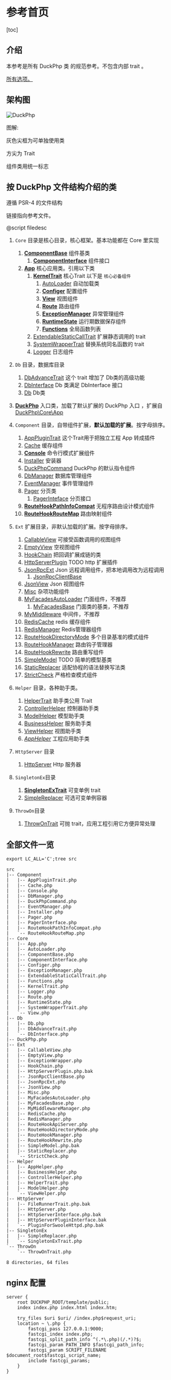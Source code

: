 # 参考首页
[toc]
## 介绍

本参考是所有 DuckPhp 类 的规范参考。不包含内部 trait 。


[所有选项。](options.md)

## 架构图

![DuckPhp](../duckphp.gv.svg)


图解:

灰色尖框为可单独使用类

方尖为 Trait

组件类用统一标志


## 按 DuckPhp 文件结构介绍的类

遵循 PSR-4 的文件结构

链接指向参考文件。

@script filedesc
1. `Core` 目录是核心目录，核心框架。基本功能都在 Core 里实现
    1. **[ComponentBase](Core-ComponentBase.md)** 组件基类
         1. **[ComponentInterface](Core-ComponentInterface.md)** 组件接口
    2. **[App](Core-App.md)** 核心应用类。引用以下类
        1. **[KernelTrait](Core-KernelTrait.md)** 核心Trait 以下是 `核心必备组件`
            1. [AutoLoader](Core-AutoLoader.md) 自动加载类
            2. **[Configer](Core-Configer.md)** 配置组件
            3. **[View](Core-View.md)** 视图组件
            4. **[Route](Core-Route.md)** 路由组件
            5. **[ExceptionManager](Core-ExceptionManager.md)**   异常管理组件
            6. **[RuntimeState](Core-RuntimeState.md)** 运行期数据保存组件
            7. **[Functions](Core-Functions.md)** 全局函数列表
        2. [ExtendableStaticCallTrait](Core-ExtendableStaticCallTrait.md) 扩展静态调用的 trait
        3. [SystemWrapperTrait](Core-SystemWrapperTrait.md) 替换系统同名函数的 trait
        4. [Logger](Core-Logger.md) 日志组件
2. `Db` 目录，数据库目录
    1. [DbAdvanceTrait](Db-DbAdvanceTrait.md)  这个 trait 增加了 Db类的高级功能
    2. [DbInterface](Db-DbInterface.md) Db 类满足 DbInterface 接口
    3. [Db](Db-Db.md) Db类
3. **[DuckPhp](DuckPhp.md)** 入口类，加载了默认扩展的 DuckPhp 入口 ，扩展自 [DuckPhp\\Core\\App](Core-App.md)
4. `Component` 目录，自带组件扩展，**默认加载的扩展**。按字母排序。
    1. [AppPluginTrait](Component-AppPluginTrait.md)   这个Trait用于把独立工程 App 转成插件 
    2. [Cache](Component-Cache.md) 缓存组件
    3. **[Console](Component-Cache.md)** 命令行模式扩展组件
    4. [Installer](Component-Installer.md) 安装器
    5. [DuckPhpCommand](Component-DuckPhpCommand.md) DuckPhp 的默认指令组件
    6. [DbManager](Component-DbManager.md) 数据库管理组件
    7. [EventManager](Component-EventManager.md) 事件管理组件
    8. [Pager](Component-Pager.md) 分页类
        1. [PagerInteface](Component-PagerInteface.md) 分页接口
    9. **[RouteHookPathInfoCompat](Component-RouteHookPathInfoCompat.md)** 无程序路由设计模式组件
    10. **[RouteHookRouteMap](Component-RouteHookRouteMap.md)** 路由映射组件

5. `Ext` 扩展目录，非默认加载的扩展。按字母排序。
    1. [CallableView](Ext-CallableView.md) 可接受函数调用的视图组件
    2. [EmptyView](Ext-EmptyView.md) 空视图组件
    3. [HookChain](Ext-HookChain.md) 把回调扩展成链的类
    4. [HttpServerPlugin](Ext-HttpServerPlugin.md) TODO http 扩展插件
    5. [JsonRpcExt](Ext-JsonRpcExt.md) Json 远程调用组件，把本地调用改为远程调用
        1. [JsonRpcClientBase](Ext-JsonRpcClientBase.md)
    6. [JsonView](Ext-JsonView.md) Json 视图组件
    7. [Misc](Ext-Misc.md) 杂项功能组件
    8. [MyFacadesAutoLoader](Ext-MyFacadesAutoLoader.md) 门面组件，不推荐
        1. [MyFacadesBase](Ext-MyFacadesBase.md) 门面类的基类，不推荐
    9. [MyMiddleware](Ext-MyMiddleware.md) 中间件，不推荐
    10. [RedisCache](Ext-RedisSimpleCache.md) redis 缓存组件
    11. [RedisManager](Ext-RedisManager.md) Redis管理器组件
    12. [RouteHookDirectoryMode](Ext-RouteHookDirectoryMode.md) 多个目录基准的模式组件
    13. [RouteHookManager](Ext-RouteHookManager.md) 路由钩子管理器
    14. [RouteHookRewrite](Ext-RouteHookRewrite.md) 路由重写组件
    15. [SimpleModel](Ext-SimpleModel.md) TODO 简单的模型基类
    16. [StaticReplacer](Ext-StaticReplacer.md) 适配协程的语法替换写法类
    17. [StrictCheck](Ext-StrictCheck.md) 严格检查模式组件
6. `Helper` 目录，各种助手类。
    1. [HelperTrait](Helper-HelperTrait.md) 助手类公用 Trait
    2. [ControllerHelper](Helper-ControllerHelper.md) 控制器助手类
    3. [ModelHelper](Helper-ModelHelper.md) 模型助手类
    4. [BusinessHelper](Helper-BusinessHelper.md) 服务助手类
    5. [ViewHelper](Helper-ViewHelper.md) 视图助手类
    6. *[AppHelper](Helper-AppHelper.md)* 工程应用助手类
7. `HttpServer` 目录
    1. [HttpServer](HttpServer-HttpServer.md)  Http 服务器
8. `SingletonEx`目录
    1. **[SingletonExTrait](SingletonEx-SingletonExTrait.md)**  可变单例 trait
    1. [SimpleReplacer](SingletonEx-SimpleReplacer.md)  可选可变单例容器
9. `ThrowOn`目录
    1. [ThrowOnTrait](ThrowOn-ThrowOnTrait.md) 可抛 trait，应用工程引用它方便异常处理

##  全部文件一览

```
export LC_ALL='C';tree src

src
|-- Component
|   |-- AppPluginTrait.php
|   |-- Cache.php
|   |-- Console.php
|   |-- DbManager.php
|   |-- DuckPhpCommand.php
|   |-- EventManager.php
|   |-- Installer.php
|   |-- Pager.php
|   |-- PagerInterface.php
|   |-- RouteHookPathInfoCompat.php
|   `-- RouteHookRouteMap.php
|-- Core
|   |-- App.php
|   |-- AutoLoader.php
|   |-- ComponentBase.php
|   |-- ComponentInterface.php
|   |-- Configer.php
|   |-- ExceptionManager.php
|   |-- ExtendableStaticCallTrait.php
|   |-- Functions.php
|   |-- KernelTrait.php
|   |-- Logger.php
|   |-- Route.php
|   |-- RuntimeState.php
|   |-- SystemWrapperTrait.php
|   `-- View.php
|-- Db
|   |-- Db.php
|   |-- DbAdvanceTrait.php
|   `-- DbInterface.php
|-- DuckPhp.php
|-- Ext
|   |-- CallableView.php
|   |-- EmptyView.php
|   |-- ExceptionWrapper.php
|   |-- HookChain.php
|   |-- HttpServerPlugin.php.bak
|   |-- JsonRpcClientBase.php
|   |-- JsonRpcExt.php
|   |-- JsonView.php
|   |-- Misc.php
|   |-- MyFacadesAutoLoader.php
|   |-- MyFacadesBase.php
|   |-- MyMiddlewareManager.php
|   |-- RedisCache.php
|   |-- RedisManager.php
|   |-- RouteHookApiServer.php
|   |-- RouteHookDirectoryMode.php
|   |-- RouteHookManager.php
|   |-- RouteHookRewrite.php
|   |-- SimpleModel.php.bak
|   |-- StaticReplacer.php
|   `-- StrictCheck.php
|-- Helper
|   |-- AppHelper.php
|   |-- BusinessHelper.php
|   |-- ControllerHelper.php
|   |-- HelperTrait.php
|   |-- ModelHelper.php
|   `-- ViewHelper.php
|-- HttpServer
|   |-- FileRunnerTrait.php.bak
|   |-- HttpServer.php
|   |-- HttpServerInterface.php.bak
|   |-- HttpServerPluginInterface.bak
|   `-- PluginForSwooleHttpd.php.bak
|-- SingletonEx
|   |-- SimpleReplacer.php
|   `-- SingletonExTrait.php
`-- ThrowOn
    `-- ThrowOnTrait.php

8 directories, 64 files
```

## nginx 配置


```
server {
    root DUCKPHP_ROOT/template/public;
    index index.php index.html index.htm;
    
    try_files $uri $uri/ /index.php$request_uri;
    location ~ \.php {
        fastcgi_pass 127.0.0.1:9000;
        fastcgi_index index.php;
        fastcgi_split_path_info ^(.*\.php)(/.*)?$;
        fastcgi_param PATH_INFO $fastcgi_path_info;
        fastcgi_param SCRIPT_FILENAME $document_root$fastcgi_script_name;
        include fastcgi_params;
    }
}
```
